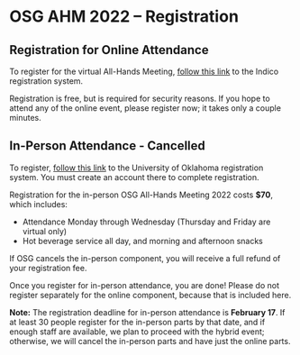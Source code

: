 # OSG AHM 2022 &ndash; Registration


## Registration for Online Attendance

To register for the virtual All-Hands Meeting,
[follow this link](https://indico.fnal.gov/event/53029/registrations/) to the Indico registration system.

Registration is free,
but is required for security reasons.
If you hope to attend any of the online event, please register now;
it takes only a couple minutes.

## In-Person Attendance - Cancelled

To register,
[follow this link](https://oupacsrcc-web.ungerboeck.net/reg/reg_p1_form.aspx?oc=10&ct=PART&eventid=10048)
to the University of Oklahoma registration system.
You must create an account there to complete registration.

Registration for the in-person OSG All-Hands Meeting 2022 costs **$70**, which includes:

* Attendance Monday through Wednesday (Thursday and Friday are virtual only)
* Hot beverage service all day, and morning and afternoon snacks

If OSG cancels the in-person component, you will receive a full refund of your registration fee.

Once you register for in-person attendance, you are done!
Please do not register separately for the online component, because that is included here.

**Note:** The registration deadline for in-person attendance is **February 17**.
If at least 30 people register for the in-person parts by that date,
and if enough staff are available,
we plan to proceed with the hybrid event;
otherwise, we will cancel the in-person parts and have just the online parts.



